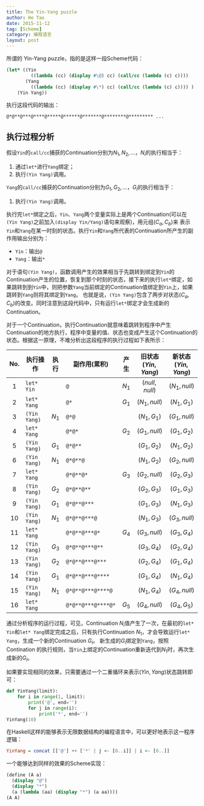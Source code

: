 ```yaml
---
title: The Yin-Yang puzzle
author: He Tao
date: 2015-11-12
tag: [Scheme]
category: 编程语言
layout: post
---
```


所谓的 Yin-Yang puzzle，指的是这样一段Scheme代码：

~~~scheme
(let* ((Yin
         ((lambda (cc) (display #\@) cc) (call/cc (lambda (c) c))))
       (Yang
         ((lambda (cc) (display #\*) cc) (call/cc (lambda (c) c)))) )
    (Yin Yang))
~~~

执行这段代码的输出：

    @*@**@***@****@*****@******@*******@********@********* ...

<!--more-->

执行过程分析
-----------

假设`Yin`的`call/cc`捕获的Continuation分别为$N_1, N_2, \dots$，$N_i$的执行相当于：

1. 通过`let*`进行`Yang`绑定；
2. 执行`(Yin Yang)`调用。

`Yang`的`call/cc`捕获的Continuation分别为$G_1, G_2, \dots$，$G_i$的执行相当于：

1. 执行`(Yin Yang)`调用。

执行完`let*`绑定之后，`Yin`、`Yang`两个变量实际上是两个Continuation(可以在`(Yin Yang)`之前加入`(display Yin/Yang)`语句来观察)，用元组$(C_a, C_b)$来
表示`Yin`和`Yang`在某一时刻的状态。执行`Yin`和`Yang`所代表的Continuation所产生的副作用输出分别为：

+ `Yin`：输出`@`
+ `Yang`：输出`*`

对于语句`(Yin Yang)`，函数调用产生的效果相当于先跳转到绑定到`Yin`的Continuation产生的位置，恢复到那个时刻的状态，接下来的执行`let*`绑定，如果跳转到到`Yin`中，则把参数`Yang`当前绑定的Continuation值绑定到`Yin`上，如果跳转到`Yang`则将其绑定到`Yang`。
也就是说，`(Yin Yang)`包含了两步对状态$(C_a, C_b)$的改变。同时注意到这段代码中，只有运行`let*`绑定才会生成新的Continuation。

对于一个Continuation，执行Continuation就意味着跳转到程序中产生Continuation的地方执行，程序中变量的值、状态也变成产生这个Continuation的状态。根据这一原理，不难分析出这段程序的执行过程如下表所示：

| No. | 执行操作     | 执行  | 副作用(累积)       | 产生  | 旧状态$(Yin, Yang)$ | 新状态$(Yin, Yang)$ |
|:---:|--------------|:-----:|--------------------|:-----:|:-------------------:|:-------------------:|
| 1   | `let* Yin`   |       | `@`                | $N_1$ | $(null, null)$      | $(N_1, null)$       |
| 2   | `let* Yang`  |       | `@*`               | $G_1$ | $(N_1, null)$       | $(N_1, G_1)$        |
| 3   | `(Yin Yang)` | $N_1$ | `@*@`              |       | $(N_1, G_1)$        | $(G_1, null)$       |
| 4   | `let* Yang`  |       | `@*@*`             | $G_2$ | $(G_1, null)$       | $(G_1, G_2)$        |
| 5   | `(Yin Yang)` | $G_1$ | `@*@**`            |       | $(G_1, G_2)$        | $(N_1, G_2)$        |
| 6   | `(Yin Yang)` | $N_1$ | `@*@**@`           |       | $(N_1, G_2)$        | $(G_2, null)$       |
| 7   | `let* Yang`  |       | `@*@**@*`          | $G_3$ | $(G_2, null)$       | $(G_2, G_3)$        |
| 8   | `(Yin Yang)` | $G_2$ | `@*@**@**`         |       | $(G_2, G_3)$        | $(G_1, G_3)$        |
| 9   | `(Yin Yang)` | $G_1$ | `@*@**@***`        |       | $(G_1, G_3)$        | $(N_1, G_3)$        |
| 10  | `(Yin Yang)` | $N_1$ | `@*@**@***@`       |       | $(N_1, G_3)$        | $(G_3, null)$       |
| 11  | `let* Yang`  |       | `@*@**@***@*`      | $G_4$ | $(G_3, null)$       | $(G_3, G_4)$        |
| 12  | `(Yin Yang)` | $G_3$ | `@*@**@***@**`     |       | $(G_3, G_4)$        | $(G_2, G_4)$        |
| 13  | `(Yin Yang)` | $G_2$ | `@*@**@***@***`    |       | $(G_2, G_4)$        | $(G_1, G_4)$        |
| 14  | `(Yin Yang)` | $G_1$ | `@*@**@***@****`   |       | $(G_1, G_4)$        | $(N_1, G_4)$        |
| 15  | `(Yin Yang)` | $N_1$ | `@*@**@***@****@`  |       | $(N_1, G_4)$        | $(G_4, null)$       |
| 16  | `let* Yang`  |       | `@*@**@***@****@*` | $G_5$ | $(G_4, null)$       | $(G_4, G_5)$        |

通过分析程序的运行过程，可见，Continuation $N_i$值产生了一次，在最初的`let* Yin`和`let* Yang`绑定完成之后，只有执行Continuation $N_1$，才会导致运行`let* Yang`，生成一个新的Continuation $G_i$。
新生成的$G_i$绑定到`Yang`，按照 Contination 的执行规则，当`Yin`上绑定的Continuation重新迭代到$N_1$时，再次生成新的$G_i$。

如果要实现相同的效果，只需要通过一个二重循环来表示$(Yin, Yang)$状态跳转即可：

~~~python
def YinYang(limit):
    for i in range(1, limit):
        print('@', end='')
        for j in range(i):
            print('*', end='')
YinYang(10)
~~~

在Haskell这样的能够表示无限数据结构的编程语言中，可以更好地表示这一程序逻辑：

~~~haskell
YinYang = concat [['@'] ++ ['*' | j <- [0..i]] | i <- [0..]]
~~~

一个能够达到同样的效果的Scheme实现：

~~~scheme
(define (A a)
  (display "@")
  (display "*")
  (a (lambda (aa) (display "*") (a aa))))
(A A)
~~~


